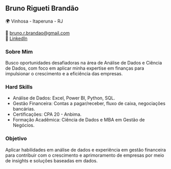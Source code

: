 ## Bruno Rigueti Brandão

🌍 Vinhosa - Itaperuna - RJ

📧 bruno.r.brandao@gmail.com  
🔗 [LinkedIn](https://www.linkedin.com/in/bruno-rigueti-brandao-analise-dados-financeiros/)  

### Sobre Mim

Busco oportunidades desafiadoras na área de Análise de Dados e Ciência de Dados, com foco em aplicar minha expertise em finanças para impulsionar o crescimento e a eficiência das empresas.

### Hard Skills

- Análise de Dados: Excel, Power BI, Python, SQL.
- Gestão Financeira: Contas a pagar/receber, fluxo de caixa, negociações bancárias.
- Certificações: CPA 20 - Anbima.
- Formação Acadêmica: Ciência de Dados e MBA em Gestão de Negócios.

### Objetivo

Aplicar habilidades em análise de dados e experiência em gestão financeira para contribuir com o crescimento e aprimoramento de empresas por meio de insights e soluções baseadas em dados.
